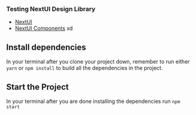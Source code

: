 ### Testing NextUI Design Library

-   [NextUI](https://nextui.org/)
-   [NextUI Components](https://nextui.org/docs/guide/getting-started)
    xd

## Install dependencies

In your terminal after you clone your project down, remember to run either `yarn` or `npm install` to build all the dependencies in the project.

## Start the Project

In your terminal after you are done installing the dependencies run `npm start`

<!-- ## Project Hosted In the following Link

[Random Number generator](https://AlexandreFPGoncalves.github.io/Random-Number-Generator) -->

